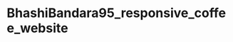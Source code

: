 # BhashiBandara95_responsive_coffee_website

<!-- responsive_coffee_website_using_html,css,js

In the video, I showed how to create a responsive coffee website using HTML, CSS, and JavaScript. The website includes six sections: Hero, About, Menu, Testimonials, Gallery, and Contact, along with a navigation menu and footer. It's a beginner-friendly project to improve your HTML and CSS skills and a great addition to your portfolio -->

<!-- ⭐ Features of this Coffee Website:

    Responsive Design: Adapts to all devices and screen sizes.
    Modern Layout: Clean and professional design for a coffee shop.
    Navigation Bar: Fixed, easy-to-navigate header menu.
    Hero Section: Engaging background image with text overlay.
    About Section: Information about the coffee shop with images and text.
    Menu Section: Organized grid display of coffee products.
    Testimonials Section: Interactive card slider to browse customer reviews effortlessly.
    Contact Form: Functional form for user inquiries.
    Footer: Social media links and additional navigation.
    Clean Code: Well-organized and commented for easy customization.
    The website will be fully responsive, ensuring it looks amazing on both mobile devices and desktops.

    For the Testimonials section, we’ll include a slider to showcase customer reviews in a dynamic, eye-catching way. It’s a fun and interactive feature that gives visitors more reasons to fall in love with your coffee shop. On mobile, we’ll include a sleek hamburger menu in the header to simplify navigation.

    -->
